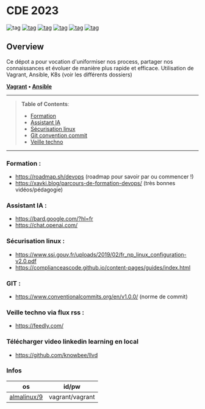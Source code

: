# CDE 2023


![tag](https://img.shields.io/badge/VMware-231f20?style=for-the-badge&logo=VMware&logoColor=white)
[![tag](https://img.shields.io/badge/VirtualBox-21416b?style=for-the-badge&logo=VirtualBox&logoColor=white)](https://www.google.fr)
[![tag](https://img.shields.io/badge/Red%20Hat-EE0000?style=for-the-badge&logo=redhat&logoColor=white)](none)
[![tag](https://img.shields.io/badge/Vagrant-1868F2?style=for-the-badge&logo=Vagrant&logoColor=white)](none)
[![tag](https://img.shields.io/badge/Ansible-000000?style=for-the-badge&logo=ansible&logoColor=white)](none)
[![tag](https://img.shields.io/badge/kubernetes-326ce5.svg?&style=for-the-badge&logo=kubernetes&logoColor=white)](none)

## Overview

Ce dépot a pour vocation d'uniformiser nos process, partager nos connaissances et évoluer de manière plus rapide et efficace. Utilisation de Vagrant, Ansible, K8s (voir les différents dossiers)

**[Vagrant](https://www.synbioz.com/blog/tech/vagrant-et-la-virtualisation-pour-faciliter-le-developpement) • [Ansible](https://datascientest.com/ansible)**


---

> **Table of Contents**:
>
> * [Formation](#formation)
> * [Assistant IA](#assistant-ia)
> * [Sécurisation linux](#sécurisation-linux)
> * [Git convention commit](#git)
> * [Veille techno](#veille-techno-via-flux-rss)
---

### Formation :
+ https://roadmap.sh/devops (roadmap pour savoir par ou commencer !)
+ https://xavki.blog/parcours-de-formation-devops/ (très bonnes vidéos/pédagogie)

### Assistant IA :
+ https://bard.google.com/?hl=fr
+ https://chat.openai.com/

### Sécurisation linux :
+ https://www.ssi.gouv.fr/uploads/2019/02/fr_np_linux_configuration-v2.0.pdf
+ https://complianceascode.github.io/content-pages/guides/index.html

### GIT :
+ https://www.conventionalcommits.org/en/v1.0.0/ (norme de commit)

### Veille techno via flux rss :
+ https://feedly.com/

### Télécharger video linkedin learning en local
+ https://github.com/knowbee/llvd

### Infos
| os | id/pw
|---| --- |
| [almalinux/9](https://app.vagrantup.com/almalinux/boxes/9) | vagrant/vagrant